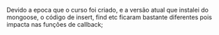 Devido a epoca que o curso foi criado, e a versão atual que instalei do mongoose, o código de insert, find etc ficaram bastante diferentes pois impacta nas funções de callback;